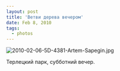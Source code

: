 ```yaml
---
layout: post
title: 'Ветви дерева вечером'
date: Feb 8, 2010
tags:
  - photos
---
```


![2010-02-06-5D-4381-Artem-Sapegin.jpg](upload://2010-02-06-5D-4381-Artem-Sapegin.jpg)

Терлецкий парк, субботний вечер.
